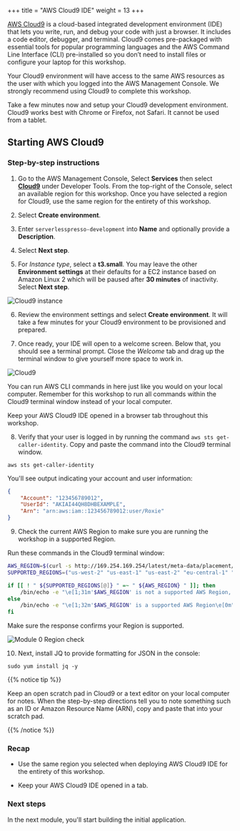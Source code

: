 +++
title = "AWS Cloud9 IDE"
weight = 13
+++

[AWS Cloud9](https://aws.amazon.com/cloud9/) is a cloud-based integrated development environment (IDE) that lets you write, run, and debug your code with just a browser. It includes a code editor, debugger, and terminal. Cloud9 comes pre-packaged with essential tools for popular programming languages and the AWS Command Line Interface (CLI) pre-installed so you don’t need to install files or configure your laptop for this workshop.

Your Cloud9 environment will have access to the same AWS resources as the user with which you logged into the AWS Management Console. We strongly recommend using Cloud9 to complete this workshop.

Take a few minutes now and setup your Cloud9 development environment. Cloud9 works best with Chrome or Firefox, not Safari. It cannot be used from a tablet.

## Starting AWS Cloud9 ##

### Step-by-step instructions ###

1. Go to the AWS Management Console, Select **Services** then select [**Cloud9**](https://us-east-1.console.aws.amazon.com/cloud9/home) under Developer Tools. From the top-right of the Console, select an available region for this workshop. Once you have selected a region for Cloud9, use the same region for the entirety of this workshop.

2. Select **Create environment**.

3. Enter `serverlesspresso-development` into **Name** and optionally provide a **Description**.

4. Select **Next step**.

5. For *Instance type*, select a **t3.small**. You may leave the other **Environment settings** at their defaults for a EC2 instance based on Amazon Linux 2 which will be paused after **30 minutes** of inactivity. Select **Next step**.

![Cloud9 instance](../images/setup4.png)

6. Review the environment settings and select **Create environment**. It will take a few minutes for your Cloud9 environment to be provisioned and prepared.

7. Once ready, your IDE will open to a welcome screen. Below that, you should see a terminal prompt. Close the *Welcome* tab and drag up the terminal window to give yourself more space to work in.

![Cloud9](../images/setup5.png)

You can run AWS CLI commands in here just like you would on your local computer. Remember for this workshop to run all commands within the Cloud9 terminal window instead of your local computer.

Keep your AWS Cloud9 IDE opened in a browser tab throughout this workshop.

8. Verify that your user is logged in by running the command `aws sts get-caller-identity`. Copy and paste the command into the Cloud9 terminal window.

```console
aws sts get-caller-identity
```

You'll see output indicating your account and user information:

```json
{
    "Account": "123456789012",
    "UserId": "AKIAI44QH8DHBEXAMPLE",
    "Arn": "arn:aws:iam::123456789012:user/Roxie"
}
```
9. Check the current AWS Region to make sure you are running the workshop in a supported Region.

Run these commands in the Cloud9 terminal window:
```bash
AWS_REGION=$(curl -s http://169.254.169.254/latest/meta-data/placement/availability-zone | sed 's/\(.*\)[a-z]/\1/')
SUPPORTED_REGIONS=("us-west-2" "us-east-1" "us-east-2" "eu-central-1" "eu-west-1" "ap-southeast-2" "sa-east-1" "ap-northeast-1")

if [[ ! " ${SUPPORTED_REGIONS[@]} " =~ " ${AWS_REGION} " ]]; then
    /bin/echo -e "\e[1;31m'$AWS_REGION' is not a supported AWS Region, delete this Cloud9 instance and restart the workshop in a supported AWS Region.\e[0m"
else
    /bin/echo -e "\e[1;32m'$AWS_REGION' is a supported AWS Region\e[0m"
fi
```
Make sure the response confirms your Region is supported.

![Module 0 Region check](../images/0-setup-region-check.png)

10. Next, install JQ to provide formatting for JSON in the console:

```
sudo yum install jq -y
```

{{% notice tip %}}

Keep an open scratch pad in Cloud9 or a text editor on your local computer for notes. When the step-by-step directions tell you to note something such as
an ID or Amazon Resource Name (ARN), copy and paste that into your scratch pad.

{{% /notice %}}

### Recap

- Use the same region you selected when deploying AWS Cloud9 IDE for the entirety of this workshop.

- Keep your AWS Cloud9 IDE opened in a tab.

### Next steps

In the next module, you'll start building the initial application.

[region-table]: https://aws.amazon.com/about-aws/global-infrastructure/regional-product-services/
[static-web-hosting]: ../1-frontend/
[1-app-deploy]: ../1-app-deploy/
